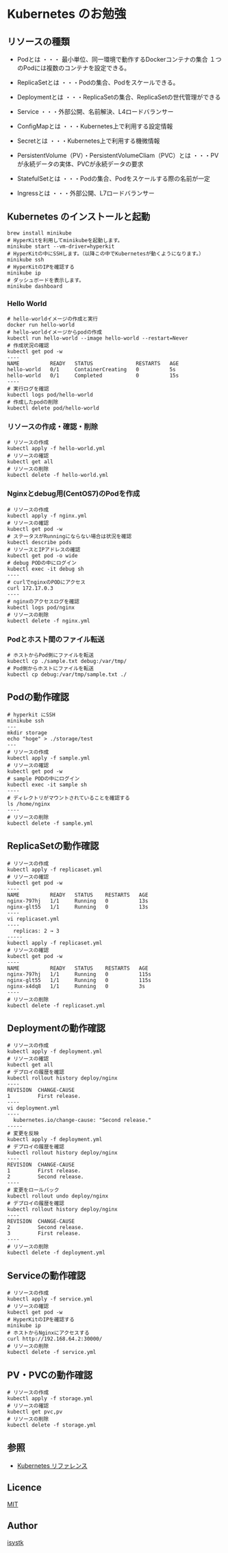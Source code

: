 # Kubernetes のお勉強


## リソースの種類

- Podとは
・・・ 最小単位、同一環境で動作するDockerコンテナの集合
１つのPodには複数のコンテナを設定できる。

- ReplicaSetとは
・・・Podの集合、Podをスケールできる。

- Deploymentとは
・・・ReplicaSetの集合、ReplicaSetの世代管理ができる

- Service
・・・外部公開、名前解決、L4ロードバランサー

- ConfigMapとは
・・・Kubernetes上で利用する設定情報

- Secretとは
・・・Kubernetes上で利用する機微情報

- PersistentVolume（PV）・PersistentVolumeCliam（PVC）とは
・・・PVが永続データの実体、PVCが永続データの要求

- StatefulSetとは
・・・Podの集合、Podをスケールする際の名前が一定

- Ingressとは
・・・外部公開、L7ロードバランサー


## Kubernetes のインストールと起動
```
brew install minikube
# HyperKitを利用してminikubeを起動します。
minikube start --vm-driver=hyperkit
# HyperKitの中にSSHします。（以降この中でKubernetesが動くようになります。）
minikube ssh
# HyperKitのIPを確認する
minikube ip
# ダッシュボードを表示します。
minikube dashboard
```

### Hello World
```
# hello-worldイメージの作成と実行
docker run hello-world
# hello-worldイメージからpodの作成
kubectl run hello-world --image hello-world --restart=Never
# 作成状況の確認
kubectl get pod -w
----
NAME          READY   STATUS              RESTARTS   AGE
hello-world   0/1     ContainerCreating   0          5s
hello-world   0/1     Completed           0          15s
----
# 実行ログを確認
kubectl logs pod/hello-world
# 作成したpodの削除
kubectl delete pod/hello-world
```

### リソースの作成・確認・削除
```
# リソースの作成
kubectl apply -f hello-world.yml
# リソースの確認
kubectl get all
# リソースの削除
kubectl delete -f hello-world.yml
```

### Nginxとdebug用(CentOS7)のPodを作成
```
# リソースの作成
kubectl apply -f nginx.yml
# リソースの確認
kubectl get pod -w
# ステータスがRunningにならない場合は状況を確認
kubectl describe pods
# リソースとIPアドレスの確認
kubectl get pod -o wide
# debug PODの中にログイン
kubectl exec -it debug sh
----
# curlでnginxのPODにアクセス
curl 172.17.0.3 
----
# nginxのアクセスログを確認
kubectl logs pod/nginx
# リソースの削除
kubectl delete -f nginx.yml
```

### Podとホスト間のファイル転送
```
# ホストからPod側にファイルを転送
kubectl cp ./sample.txt debug:/var/tmp/
# Pod側からホストにファイルを転送
kubectl cp debug:/var/tmp/sample.txt ./
```

## Podの動作確認
```
# hyperkit にSSH
minikube ssh
---
mkdir storage
echo "hoge" > ./storage/test
---
# リソースの作成
kubectl apply -f sample.yml
# リソースの確認
kubectl get pod -w
# sample PODの中にログイン
kubectl exec -it sample sh
----
# ディレクトリがマウントされていることを確認する
ls /home/nginx
----
# リソースの削除
kubectl delete -f sample.yml
```

## ReplicaSetの動作確認
```
# リソースの作成
kubectl apply -f replicaset.yml
# リソースの確認
kubectl get pod -w
----
NAME          READY   STATUS    RESTARTS   AGE
nginx-797hj   1/1     Running   0          13s
nginx-glt55   1/1     Running   0          13s
----
vi replicaset.yml
----
  replicas: 2 → 3
-----
kubectl apply -f replicaset.yml
# リソースの確認
kubectl get pod -w
----
NAME          READY   STATUS    RESTARTS   AGE
nginx-797hj   1/1     Running   0          115s
nginx-glt55   1/1     Running   0          115s
nginx-x4dq8   1/1     Running   0          3s
----
# リソースの削除
kubectl delete -f replicaset.yml
```


## Deploymentの動作確認
```
# リソースの作成
kubectl apply -f deployment.yml
# リソースの確認
kubectl get all
# デプロイの履歴を確認
kubectl rollout history deploy/nginx
----
REVISION  CHANGE-CAUSE
1         First release.
----
vi deployment.yml
----
  kubernetes.io/change-cause: "Second release."
-----
# 変更を反映
kubectl apply -f deployment.yml
# デプロイの履歴を確認
kubectl rollout history deploy/nginx
----
REVISION  CHANGE-CAUSE
1         First release.
2         Second release.
----
# 変更をロールバック
kubectl rollout undo deploy/nginx
# デプロイの履歴を確認
kubectl rollout history deploy/nginx
----
REVISION  CHANGE-CAUSE
2         Second release.
3         First release.
----
# リソースの削除
kubectl delete -f deployment.yml
```


## Serviceの動作確認
```
# リソースの作成
kubectl apply -f service.yml
# リソースの確認
kubectl get pod -w
# HyperKitのIPを確認する
minikube ip
# ホストからNginxにアクセスする
curl http://192.168.64.2:30000/
# リソースの削除
kubectl delete -f service.yml
```

## PV・PVCの動作確認
```
# リソースの作成
kubectl apply -f storage.yml
# リソースの確認
kubectl get pvc,pv
# リソースの削除
kubectl delete -f storage.yml
```


## 参照

- [Kubernetes リファレンス](https://kubernetes.io/ja/docs/reference/)

## Licence

[MIT](https://github.com/isystk/kubernetes-sample/LICENCE)

## Author

[isystk](https://github.com/isystk)
